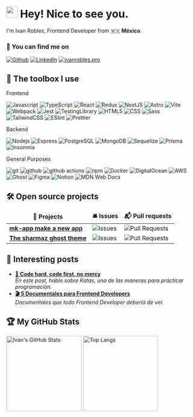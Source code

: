 <h1><img src="https://emojis.slackmojis.com/emojis/images/1531849430/4246/blob-sunglasses.gif?1531849430" width="30"/> Hey! Nice to see you.</h1>

<p>
  I'm Ivan Robles, Frontend Developer from 🇲🇽 <b>México</b>.
</p>

<h3>🔎 You can find me on</h3>
<p>
  <a href="https://github.com/Sharmaz" target="_blank"><img alt="Github" src="https://img.shields.io/badge/GitHub-%2312100E.svg?&style=for-the-badge&logo=Github&logoColor=white" /></a>
  <a href="https://www.linkedin.com/in/ivanroblesalonso/" target="_blank"><img alt="LinkedIn" src="https://img.shields.io/badge/linkedin-%230077B5.svg?&style=for-the-badge&logo=linkedin&logoColor=white" /></a>
  <a href="https://medium.com/@th.guibert" target="_blank"><img alt="ivanrobles.pro" src="https://img.shields.io/badge/ivanrobles.pro-%2312100E.svg?&style=for-the-badge&logo=ghost&logoColor=white" /></a>
</p>


<h2>🧰 The toolbox I use</h2>
<p>

  Frontend
  <p>
    <img alt="Javascript" src="https://img.shields.io/badge/-JavaScript-F7DF1E?style=flat-square&logo=Javascript&logoColor=white" />
    <img alt="TypeScript" src="https://img.shields.io/badge/-TypeScript-007ACC?style=flat-square&logo=typescript&logoColor=white" />
    <img alt="React" src="https://img.shields.io/badge/-React-45b8d8?style=flat-square&logo=react&logoColor=white" />
    <img alt="Redux" src="https://img.shields.io/badge/-Redux-764ABC?style=flat-square&logo=redux&logoColor=white" />
    <img alt="NextJS" src="https://img.shields.io/badge/-Next.js-000000?style=flat-square&logo=next.js&logoColor=white" />
    <img alt="Astro" src="https://img.shields.io/badge/-Astro-BC52EE?style=flat-square&logo=astro&logoColor=white" />
    <img alt="Vite" src="https://img.shields.io/badge/-Vite-646CFF?style=flat-square&logo=vite&logoColor=white" />
    <img alt="Webpack" src="https://img.shields.io/badge/-Webpack-8DD6F9?style=flat-square&logo=webpack&logoColor=white" />
    <img alt="Jest" src="https://img.shields.io/badge/-Jest-C21325?style=flat-square&logo=jest&logoColor=white" />
    <img alt="TestingLibrary" src="https://img.shields.io/badge/-Testing_Library-E445FB?style=flat-square&logo=testinglibrary&logoColor=white" />
    <img alt="HTML5" src="https://img.shields.io/badge/-HTML5-E34F26?style=flat-square&logo=html5&logoColor=white" />
    <img alt="CSS" src="https://img.shields.io/badge/-CSS-1572B6?style=flat-square&logo=css3&logoColor=white" />
    <img alt="Sass" src="https://img.shields.io/badge/-Sass-CC6699?style=flat-square&logo=sass&logoColor=white" />
    <img alt="TailwindCSS" src="https://img.shields.io/badge/-Tailwind_CSS-38B2AC?style=flat-square&logo=tailwind-css&logoColor=white" />
    <img alt="ESlint" src="https://img.shields.io/badge/-ESLint-4B32C3?style=flat-square&logo=eslint&logoColor=white" />
    <img alt="Prettier" src="https://img.shields.io/badge/-Prettier-F7B93E?style=flat-square&logo=prettier&logoColor=white" />
  </p>

  Backend
  <p>
    <img alt="Nodejs" src="https://img.shields.io/badge/-Nodejs-43853d?style=flat-square&logo=Node.js&logoColor=white" />
    <img alt="Express" src="https://img.shields.io/badge/-Express-000000?style=flat-square&logo=express&logoColor=white" />
    <img alt="PostgreSQL" src="https://img.shields.io/badge/-PostgreSQL-316192?style=flat-square&logo=postgresql&logoColor=white" />
    <img alt="MongoDB" src="https://img.shields.io/badge/-MongoDB-13aa52?style=flat-square&logo=mongodb&logoColor=white" />
    <img alt="Sequelize" src="https://img.shields.io/badge/-Sequelize-EE4623?style=flat-square&logo=sequelize&logoColor=white" />
    <img alt="Prisma" src="https://img.shields.io/badge/-Prisma-3900B3?style=flat-square&logo=prisma&logoColor=white" />
    <img alt="Insomnia" src="https://img.shields.io/badge/-Insomnia-5849BE?style=flat-square&logo=insomnia&logoColor=white" />
  </p>

  General Purposes
  <p>
    <img alt="git" src="https://img.shields.io/badge/-Git-F05032?style=flat-square&logo=git&logoColor=white" />
    <img alt="github" src="https://img.shields.io/badge/-Github-181717?style=flat-square&logo=github&logoColor=white" />
    <img alt="github actions" src="https://img.shields.io/badge/-Github_Actions-2088FF?style=flat-square&logo=github-actions&logoColor=white" />
    <img alt="npm" src="https://img.shields.io/badge/-NPM-CB3837?style=flat-square&logo=npm&logoColor=white" />
    <img alt="Docker" src="https://img.shields.io/badge/-Docker-46a2f1?style=flat-square&logo=docker&logoColor=white" />
    <img alt="DigitalOcean" src="https://img.shields.io/badge/-DigitalOcean-0080ff?style=flat-square&logo=digitalocean&logoColor=white" />
    <img alt="AWS" src="https://img.shields.io/badge/-AWS-232F3E?style=flat-square&logo=amazon-web-services&logoColor=white" />
    <img alt="Ghost" src="https://img.shields.io/badge/-Ghost-738A94?style=flat-square&logo=ghost&logoColor=white" />
    <img alt="Figma" src="https://img.shields.io/badge/-Figma-F24E1E?style=flat-square&logo=figma&logoColor=white" />
    <img alt="Notion" src="https://img.shields.io/badge/-Notion-000000?style=flat-square&logo=notion&logoColor=white" />
    <img alt="MDN Web Docs" src="https://img.shields.io/badge/-MDN_Web_Docs-000000?style=flat-square&logo=mdn-web-docs&logoColor=white" />
  </p>
</p>

<h2>🛠️ Open source projects</h2>
<table>
  <thead align="center">
    <tr border: none;>
      <td><b>🎁 Projects</b></td>
      <td><b>🛎 Issues</b></td>
      <td><b>📬 Pull requests</b></td>
    </tr>
  </thead>
  <tbody>
    <tr>
      <td><a href="https://github.com/Sharmaz/mk-app"><b>mk-app make a new app</b></a></td>
      <td><img alt="Issues" src="https://img.shields.io/github/issues/Sharmaz/mk-app?style=flat-square&labelColor=343b41"/></td>
      <td><img alt="Pull Requests" src="https://img.shields.io/github/issues-pr/Sharmaz/mk-app?style=flat-square&labelColor=343b41"/></td>
    </tr>
	  <tr>
      <td><a href="https://github.com/Sharmaz/the-sharmaz"><b>The sharmaz ghost theme</b></a></td>
      <td><img alt="Issues" src="https://img.shields.io/github/issues/Sharmaz/the-sharmaz?style=flat-square&labelColor=343b41"/></td>
      <td><img alt="Pull Requests" src="https://img.shields.io/github/issues-pr/Sharmaz/the-sharmaz?style=flat-square&labelColor=343b41"/></td>
    </tr>
  </tbody>
</table>

<h2>📝 Interesting posts</h2>

<ul>
  <li>
    <a href="https://ivanrobles.pro/code-hard-code-first-no-mercy/"><b>🥋 Code hard, code first, no mercy</b></a>
    <br/><i>En este post, hablo sobre Katas, una de las maneras para prácticar programación.</i></li>
  <li>
    <a href="https://ivanrobles.pro/5-documentales-para-frontend-developers/"><b>🎬 5 Documentales para Frontend Developers</b></a>
    <br/><i>Documentales que todo Frontend Developer debería de ver.</i>
  </li>
</ul>

<p>
  <h2>🏆 My GitHub Stats</h2>
  <img src="https://github-readme-stats.vercel.app/api?username=Sharmaz&show_icons=true&theme=react" alt="Ivan's GitHub Stats" style="height: 200px;" />
  <img src="https://github-readme-stats.vercel.app/api/top-langs/?username=Sharmaz&layout=compact&theme=react" alt="Top Langs" style="height: 200px;" />
</p>
